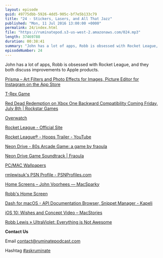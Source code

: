 ```yaml
---
layout: episode
guid: 49775dbb-5926-4dd5-905c-bf7e5b133c79
title: "24 - Stickers, Lasers, and All That Jazz"
published: "Mon, 11 Jul 2016 13:00:00 +0000"
permalink: 24/index.html
file: "https://ruminatepod.s3-us-west-2.amazonaws.com/024.mp3"
length: 37469788
duration: 00:38:41
summary: "John has a lot of apps, Robb is obsessed with Rocket League, and they both discuss improvements to Apple products."
episodeNumber: 24
---
```


John has a lot of apps, Robb is obsessed with Rocket League, and they both discuss improvements to Apple products.

[Prisma – Art Filters and Photo Effects for Images, Picture Editor for Instagram on the App Store](https://itunes.apple.com/us/app/prisma-art-filters-photo-effects/id1122649984?mt=8)

[T-Rex Game](http://apps.thecodepost.org/trex/trex.html)

[Red Dead Redemption on Xbox One Backward Compatibility Coming Friday, July 8th | Rockstar Games](http://www.rockstargames.com/newswire/article/52635/red-dead-redemption-on-xbox-one-backward-compatibility)

[Overwatch](https://playoverwatch.com/en-us/)

[Rocket League - Official Site](http://www.rocketleaguegame.com/)

[Rocket League® - Hoops Trailer - YouTube](https://www.youtube.com/watch?v=GcT706B4eZI)

[Neon Drive - 80s Arcade Game: a game by fraoula](http://neondrivegame.com/)

[Neon Drive Game Soundtrack | Fraoula](https://fraoula1.bandcamp.com/releases)

[PC/MAC Wallpapers](http://neondrivegame.com/pcmacwp.html)

[rmlewisuk's PSN Profile - PSNProfiles.com](http://psnprofiles.com/rmlewisuk)

[Home Screens – John Voorhees — MacSparky](http://macsparky.com/blog/2016/7/home-screens-john-voorhees)

[Robb's Home Screen](https://twitter.com/rmlewisuk/status/750637693831417856)

[Dash for macOS - API Documentation Browser, Snippet Manager - Kapeli](https://kapeli.com/dash)

[iOS 10: Wishes and Concept Video – MacStories](https://www.macstories.net/stories/ios-10-wishes/)

[Robb Lewis » UltraViolet: Everything is Not Awesome](http://robblewis.me/ultraviolet/)

**Contact Us**

Email [contact@ruminatepodcast.com](mailto:contact@ruminatepodcast.com)

Hashtag [#askruminate](https://twitter.com/search?q=askruminate)
